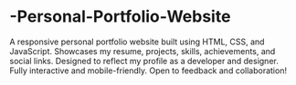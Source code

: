 # -Personal-Portfolio-Website
A responsive personal portfolio website built using HTML, CSS, and JavaScript. Showcases my resume, projects, skills, achievements, and social links. Designed to reflect my profile as a developer and designer. Fully interactive and mobile-friendly. Open to feedback and collaboration!
